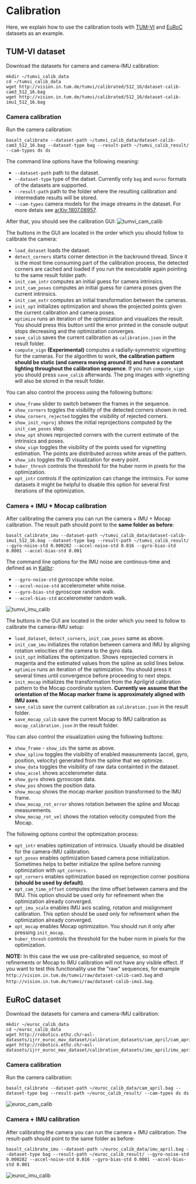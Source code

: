 # Calibration

Here, we explain how to use the calibration tools with [TUM-VI](https://vision.in.tum.de/data/datasets/visual-inertial-dataset) and [EuRoC](https://projects.asl.ethz.ch/datasets/doku.php?id=kmavvisualinertialdatasets) datasets as an example.


## TUM-VI dataset
Download the datasets for camera and camera-IMU calibration:
```
mkdir ~/tumvi_calib_data
cd ~/tumvi_calib_data
wget http://vision.in.tum.de/tumvi/calibrated/512_16/dataset-calib-cam3_512_16.bag
wget http://vision.in.tum.de/tumvi/calibrated/512_16/dataset-calib-imu1_512_16.bag
```

### Camera calibration
Run the camera calibration:
```
basalt_calibrate --dataset-path ~/tumvi_calib_data/dataset-calib-cam3_512_16.bag --dataset-type bag --result-path ~/tumvi_calib_result/ --cam-types ds ds
```
The command line options have the following meaning:
* `--dataset-path` path to the dataset.
* `--dataset-type` type of the datset. Currently only `bag` and `euroc` formats of the datasets are supported.
* `--result-path` path to the folder where the resulting calibration and intermediate results will be stored.
* `--cam-types` camera models for the image streams in the dataset. For more detais see [arXiv:1807.08957](https://arxiv.org/abs/1807.08957).

After that, you should see the calibration GUI:
![tumvi_cam_calib](doc/img/tumvi_cam_calib.png)

The buttons in the GUI are located in the order which you should follow to calibrate the camera:
* `load_dataset` loads the dataset.
* `detect_corners` starts corner detection in the backround thread. Since it is the most time consuming part of the calibration process, the detected corners are cached and loaded if you run the executable again pointing to the same result folder path.
* `init_cam_intr` computes an initial guess for camera intrinsics.
* `init_cam_poses` computes an initial guess for camera poses given the current intrinsics.
* `init_cam_extr` computes an initial transformation between the cameras.
* `init_opt` initializes optimization and shows the projected points given the current calibration and camera poses.
* `optimize` runs an iteration of the optimization and visualizes the result. You should press this button until the error printed in the console output stops decreasing and the optimization converges.
* `save_calib` saves the current calibration as `calibration.json` in the result folder.
* `compute_vign` **(Experimental)** computes a radially-symmetric vignetting for the cameras. For the algorithm to work, **the calibration pattern should be static (and camera moving around it) and have a constant lighting throughout the calibration sequence**. If you run `compute_vign` you should press `save_calib` afterwards. The png images with vignetting will also be stored in the result folder.

You can also control the process using the following buttons:
* `show_frame` slider to switch between the frames in the sequence.
* `show_corners` toggles the visibility of the detected corners shown in red.
* `show_corners_rejected` toggles the visibility of rejected corners.
* `show_init_reproj` shows the initial reprojections computed by the `init_cam_poses` step.
* `show_opt` shows reprojected corners with the current estimate of the intrinsics and poses.
* `show_vign` toggles the visibility of the points used for vignetting estimation. The points are distributed across white areas of the pattern.
* `show_ids` toggles the ID visualization for every point.
* `huber_thresh` controls the threshold for the huber norm in pixels for the optimization.
* `opt_intr` controls if the optimization can change the intrinsics. For some datasets it might be helpful to disable this option for several first iterations of the optimization.

### Camera + IMU + Mocap calibration
After calibrating the camera you can run the camera + IMU + Mocap calibration. The result path should point to the **same folder as before**:
```
basalt_calibrate_imu --dataset-path ~/tumvi_calib_data/dataset-calib-imu1_512_16.bag --dataset-type bag --result-path ~/tumvi_calib_result/ --gyro-noise-std 0.000282 --accel-noise-std 0.016 --gyro-bias-std 0.0001 --accel-bias-std 0.001
```
The command line options for the IMU noise are continous-time and defined as in [Kalibr](https://github.com/ethz-asl/kalibr/wiki/IMU-Noise-Model):
* `--gyro-noise-std` gyroscope white noise.
* `--accel-noise-std` accelerometer white noise.
* `--gyro-bias-std` gyroscope random walk.
* `--accel-bias-std` accelerometer random walk.

![tumvi_imu_calib](doc/img/tumvi_imu_calib.png)

The buttons in the GUI are located in the order which you need to follow to calibrate the camera-IMU setup:
* `load_dataset`, `detect_corners`, `init_cam_poses` same as above.
* `init_cam_imu` initializes the rotation between camera and IMU by aligning rotation velocities of the camera to the gyro data.
* `init_opt` initializes the optimization. Shows reprojected corners in magenta and the estimated values from the spline as solid lines below.
* `optimize` runs an iteration of the optimization. You should press it several times until convergence before proceeding to next steps.
* `init_mocap` initializes the transformation from the Aprilgrid calibration pattern to the Mocap coordinate system. **Currently we assume that the orientation of the Mocap marker frame is approximately aligned with IMU axes**.
* `save_calib` save the current calibration as `calibration.json` in the result folder.
* `save_mocap_calib` save the current Mocap to IMU calibration as `mocap_calibration.json` in the result folder.

You can also control the visualization using the following buttons:
* `show_frame` - `show_ids` the same as above.
* `show_spline` toggles the visibility of enabled measurements (accel, gyro, position, velocity) generated from the spline that we optimize.
* `show_data` toggles the visibility of raw data containted in the dataset.
* `show_accel` shows accelerometer data.
* `show_gyro` shows gyroscope data.
* `show_pos` shows the position data.
* `show_mocap` shows the mocap marker position transformed to the IMU frame.
* `show_mocap_rot_error` shows rotation between the spline and Mocap measurements.
* `show_mocap_rot_vel` shows the rotation velocity computed from the Mocap.

The following options control the optimization process:
* `opt_intr` enables optimization of intrinsics. Usually should be disabled for the camera-IMU calibration.
* `opt_poses` enables optimization based camera pose initialization. Sometimes helps to better initialize the spline before running optimization with `opt_corners`.
* `opt_corners` enables optimization based on reprojection corner positions **(should be used by default)**.
* `opt_cam_time_offset` computes the time offset between camera and the IMU. This option should be used only for refinement when the optimization already converged.
* `opt_imu_scale` enables IMU axis scaling, rotation and mislignment calibration. This option should be used only for refinement when the optimization already converged.
* `opt_mocap` enables Mocap optimization. You should run it only after pressing `init_mocap`.
* `huber_thresh` controls the threshold for the huber norm in pixels for the optimization.


**NOTE:** In this case the we use pre-calibrated sequence, so most of refinements or Mocap to IMU calibration will not have any visible effect. If you want to test this functionality use the "raw" sequences, for example `http://vision.in.tum.de/tumvi/raw/dataset-calib-cam3.bag` and `http://vision.in.tum.de/tumvi/raw/dataset-calib-imu1.bag`. 

## EuRoC dataset
Download the datasets for camera and camera-IMU calibration:
```
mkdir ~/euroc_calib_data
cd ~/euroc_calib_data
wget http://robotics.ethz.ch/~asl-datasets/ijrr_euroc_mav_dataset/calibration_datasets/cam_april/cam_april.bag
wget http://robotics.ethz.ch/~asl-datasets/ijrr_euroc_mav_dataset/calibration_datasets/imu_april/imu_april.bag
```

### Camera calibration
Run the camera calibration:
```
basalt_calibrate --dataset-path ~/euroc_calib_data/cam_april.bag --dataset-type bag --result-path ~/euroc_calib_result/ --cam-types ds ds
```
![euroc_cam_calib](doc/img/euroc_cam_calib.png)

### Camera + IMU calibration
After calibrating the camera you can run the camera + IMU calibration. The result-path should point to the same folder as before:
```
basalt_calibrate_imu --dataset-path ~/euroc_calib_data/imu_april.bag --dataset-type bag --result-path ~/euroc_calib_result/ --gyro-noise-std 0.000282 --accel-noise-std 0.016 --gyro-bias-std 0.0001 --accel-bias-std 0.001
```
![euroc_imu_calib](doc/img/euroc_imu_calib.png)
